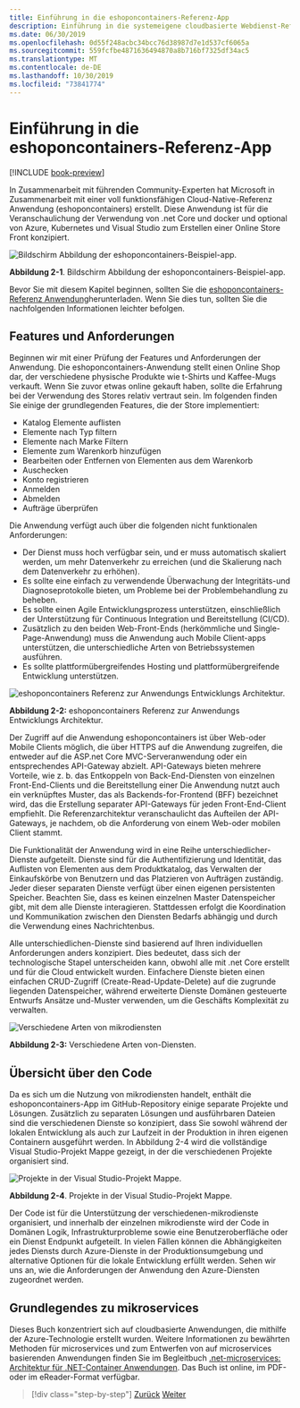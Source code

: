 ```yaml
---
title: Einführung in die eshoponcontainers-Referenz-App
description: Einführung in die systemeigene cloudbasierte Webdienst-Referenz-App für ASP.net Core und Azure.
ms.date: 06/30/2019
ms.openlocfilehash: 0d55f248acbc34bcc76d38987d7e1d537cf6065a
ms.sourcegitcommit: 559fcfbe4871636494870a8b716bf7325df34ac5
ms.translationtype: MT
ms.contentlocale: de-DE
ms.lasthandoff: 10/30/2019
ms.locfileid: "73841774"
---
```

# <a name="introducing-eshoponcontainers-reference-app"></a>Einführung in die eshoponcontainers-Referenz-App

[!INCLUDE [book-preview](../../../includes/book-preview.md)]

In Zusammenarbeit mit führenden Community-Experten hat Microsoft in Zusammenarbeit mit einer voll funktionsfähigen Cloud-Native-Referenz Anwendung (eshoponcontainers) erstellt. Diese Anwendung ist für die Veranschaulichung der Verwendung von .net Core und docker und optional von Azure, Kubernetes und Visual Studio zum Erstellen einer Online Store Front konzipiert.

![Bildschirm Abbildung der eshoponcontainers-Beispiel-app.](./media/eshoponcontainers-sample-app-screenshot.png)

**Abbildung 2-1**. Bildschirm Abbildung der eshoponcontainers-Beispiel-app.

Bevor Sie mit diesem Kapitel beginnen, sollten Sie die [eshoponcontainers-Referenz Anwendung](https://github.com/dotnet-architecture/eShopOnContainers)herunterladen. Wenn Sie dies tun, sollten Sie die nachfolgenden Informationen leichter befolgen.

## <a name="features-and-requirements"></a>Features und Anforderungen

Beginnen wir mit einer Prüfung der Features und Anforderungen der Anwendung. Die eshoponcontainers-Anwendung stellt einen Online Shop dar, der verschiedene physische Produkte wie t-Shirts und Kaffee-Mugs verkauft. Wenn Sie zuvor etwas online gekauft haben, sollte die Erfahrung bei der Verwendung des Stores relativ vertraut sein. Im folgenden finden Sie einige der grundlegenden Features, die der Store implementiert:

- Katalog Elemente auflisten
- Elemente nach Typ filtern
- Elemente nach Marke Filtern
- Elemente zum Warenkorb hinzufügen
- Bearbeiten oder Entfernen von Elementen aus dem Warenkorb
- Auschecken
- Konto registrieren
- Anmelden
- Abmelden
- Aufträge überprüfen

Die Anwendung verfügt auch über die folgenden nicht funktionalen Anforderungen:

- Der Dienst muss hoch verfügbar sein, und er muss automatisch skaliert werden, um mehr Datenverkehr zu erreichen (und die Skalierung nach dem Datenverkehr zu erhöhen).
- Es sollte eine einfach zu verwendende Überwachung der Integritäts-und Diagnoseprotokolle bieten, um Probleme bei der Problembehandlung zu beheben.
- Es sollte einen Agile Entwicklungsprozess unterstützen, einschließlich der Unterstützung für Continuous Integration und Bereitstellung (CI/CD).
- Zusätzlich zu den beiden Web-Front-Ends (herkömmliche und Single-Page-Anwendung) muss die Anwendung auch Mobile Client-apps unterstützen, die unterschiedliche Arten von Betriebssystemen ausführen.
- Es sollte plattformübergreifendes Hosting und plattformübergreifende Entwicklung unterstützen.

![eshoponcontainers Referenz zur Anwendungs Entwicklungs Architektur.](./media/eshoponcontainers-development-architecture.png)

**Abbildung 2-2:** eshoponcontainers Referenz zur Anwendungs Entwicklungs Architektur.

Der Zugriff auf die Anwendung eshoponcontainers ist über Web-oder Mobile Clients möglich, die über HTTPS auf die Anwendung zugreifen, die entweder auf die ASP.net Core MVC-Serveranwendung oder ein entsprechendes API-Gateway abzielt. API-Gateways bieten mehrere Vorteile, wie z. b. das Entkoppeln von Back-End-Diensten von einzelnen Front-End-Clients und die Bereitstellung einer Die Anwendung nutzt auch ein verknüpftes Muster, das als Backends-for-Frontend (BFF) bezeichnet wird, das die Erstellung separater API-Gateways für jeden Front-End-Client empfiehlt. Die Referenzarchitektur veranschaulicht das Aufteilen der API-Gateways, je nachdem, ob die Anforderung von einem Web-oder mobilen Client stammt.

Die Funktionalität der Anwendung wird in eine Reihe unterschiedlicher-Dienste aufgeteilt. Dienste sind für die Authentifizierung und Identität, das Auflisten von Elementen aus dem Produktkatalog, das Verwalten der Einkaufskörbe von Benutzern und das Platzieren von Aufträgen zuständig. Jeder dieser separaten Dienste verfügt über einen eigenen persistenten Speicher. Beachten Sie, dass es keinen einzelnen Master Datenspeicher gibt, mit dem alle Dienste interagieren. Stattdessen erfolgt die Koordination und Kommunikation zwischen den Diensten Bedarfs abhängig und durch die Verwendung eines Nachrichtenbus.

Alle unterschiedlichen-Dienste sind basierend auf Ihren individuellen Anforderungen anders konzipiert. Dies bedeutet, dass sich der technologische Stapel unterscheiden kann, obwohl alle mit .net Core erstellt und für die Cloud entwickelt wurden. Einfachere Dienste bieten einen einfachen CRUD-Zugriff (Create-Read-Update-Delete) auf die zugrunde liegenden Datenspeicher, während erweiterte Dienste Domänen gesteuerte Entwurfs Ansätze und-Muster verwenden, um die Geschäfts Komplexität zu verwalten.

![Verschiedene Arten von mikrodiensten](./media/different-kinds-of-microservices.png)

**Abbildung 2-3:** Verschiedene Arten von-Diensten.

## <a name="overview-of-the-code"></a>Übersicht über den Code

Da es sich um die Nutzung von mikrodiensten handelt, enthält die eshoponcontainers-App im GitHub-Repository einige separate Projekte und Lösungen. Zusätzlich zu separaten Lösungen und ausführbaren Dateien sind die verschiedenen Dienste so konzipiert, dass Sie sowohl während der lokalen Entwicklung als auch zur Laufzeit in der Produktion in ihren eigenen Containern ausgeführt werden. In Abbildung 2-4 wird die vollständige Visual Studio-Projekt Mappe gezeigt, in der die verschiedenen Projekte organisiert sind.

![Projekte in der Visual Studio-Projekt Mappe.](./media/projects-in-visual-studio-solution.png)

**Abbildung 2-4**. Projekte in der Visual Studio-Projekt Mappe.

Der Code ist für die Unterstützung der verschiedenen-mikrodienste organisiert, und innerhalb der einzelnen mikrodienste wird der Code in Domänen Logik, Infrastrukturprobleme sowie eine Benutzeroberfläche oder ein Dienst Endpunkt aufgeteilt. In vielen Fällen können die Abhängigkeiten jedes Diensts durch Azure-Dienste in der Produktionsumgebung und alternative Optionen für die lokale Entwicklung erfüllt werden. Sehen wir uns an, wie die Anforderungen der Anwendung den Azure-Diensten zugeordnet werden.

## <a name="understanding-microservices"></a>Grundlegendes zu mikroservices

Dieses Buch konzentriert sich auf cloudbasierte Anwendungen, die mithilfe der Azure-Technologie erstellt wurden. Weitere Informationen zu bewährten Methoden für microservices und zum Entwerfen von auf microservices basierenden Anwendungen finden Sie im Begleitbuch [.net-microservices: Architektur für .NET-Container Anwendungen](https://dotnet.microsoft.com/learn/aspnet/microservices-architecture). Das Buch ist online, im PDF-oder im eReader-Format verfügbar.

>[!div class="step-by-step"]
>[Zurück](candidate-apps.md)
>[Weiter](map-eshoponcontainers-azure-services.md)
